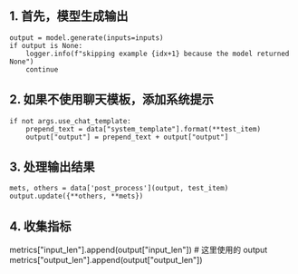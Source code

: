 ## 1. 首先，模型生成输出
	output = model.generate(inputs=inputs)
	if output is None:
	    logger.info(f"skipping example {idx+1} because the model returned None")
	    continue

## 2. 如果不使用聊天模板，添加系统提示
	if not args.use_chat_template:
	    prepend_text = data["system_template"].format(**test_item)
	    output["output"] = prepend_text + output["output"]

## 3. 处理输出结果
	mets, others = data['post_process'](output, test_item)
	output.update({**others, **mets})

## 4. 收集指标
metrics["input_len"].append(output["input_len"])  # 这里使用的 output
metrics["output_len"].append(output["output_len"])